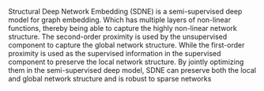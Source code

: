 Structural Deep Network Embedding (SDNE) is a semi-supervised deep model for graph embedding. Which has multiple layers of non-linear functions, thereby being able to capture the highly non-linear network structure. The second-order proximity is used by the unsupervised component to capture the global network structure. While the first-order proximity is used as the supervised information in the supervised component to preserve the local network structure. By jointly optimizing them in the semi-supervised deep model, SDNE can preserve both the local and global network structure and is robust to sparse networks
